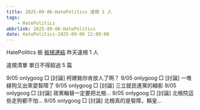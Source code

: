 ```yaml
---
title: 2025-09-06-HatePolitics 違規 1 人
tags:
    - HatePolitics
abbrlink: 2025-09-06-HatePolitics
date: HatePolitics-2025-09-06 12:00:00
---
```

HatePolitics 板 [板規連結](https://www.ptt.cc/bbs/HatePolitics/M.1617115262.A.D60.html)
昨天違規 1 人
<!-- more -->

違規清單
單日不得超過 5 篇

9/05 onlygoog □ [討論] 柯建銘你肯放人了啊？
9/05 onlygoog □ [討論] 一堆綠狗又出來耍智障了
9/05 onlygoog □ [討論] 三立就民進黨的縮影
9/05 onlygoog □ [討論] 政黨輪替一定要把北檢…
9/05 onlygoog □ [討論] 北檢院這些走狗都不怕…
9/05 onlygoog □ [討論] 北檢真的是智障，賴皇…